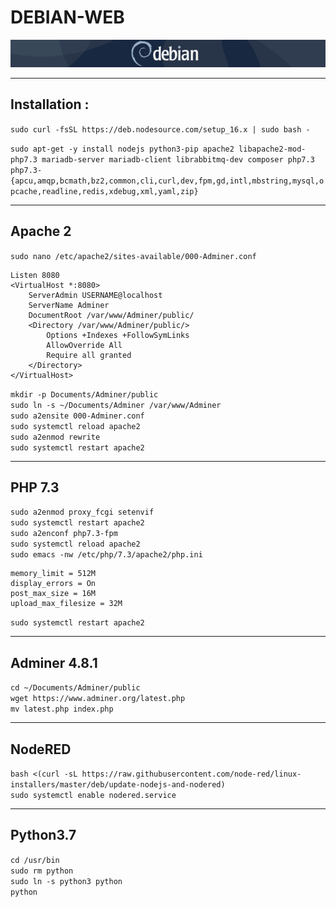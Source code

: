 #   DEBIAN-WEB
![screenshot0](IMG/debian-logo.png)  
___

##  Installation :
`sudo curl -fsSL https://deb.nodesource.com/setup_16.x | sudo bash - `  

`sudo apt-get -y install nodejs python3-pip apache2 libapache2-mod-php7.3 mariadb-server mariadb-client librabbitmq-dev composer php7.3 php7.3-{apcu,amqp,bcmath,bz2,common,cli,curl,dev,fpm,gd,intl,mbstring,mysql,opcache,readline,redis,xdebug,xml,yaml,zip}`  
___

##  Apache 2
`sudo nano /etc/apache2/sites-available/000-Adminer.conf`

    Listen 8080
    <VirtualHost *:8080>
        ServerAdmin USERNAME@localhost
        ServerName Adminer
        DocumentRoot /var/www/Adminer/public/
        <Directory /var/www/Adminer/public/>
            Options +Indexes +FollowSymLinks
            AllowOverride All
            Require all granted
        </Directory>
    </VirtualHost> 

`mkdir -p Documents/Adminer/public`  
`sudo ln -s ~/Documents/Adminer /var/www/Adminer`  
`sudo a2ensite 000-Adminer.conf`  
`sudo systemctl reload apache2`  
`sudo a2enmod rewrite`  
`sudo systemctl restart apache2`  
___

##  PHP 7.3
`sudo a2enmod proxy_fcgi setenvif`  
`sudo systemctl restart apache2`  
`sudo a2enconf php7.3-fpm`  
`sudo systemctl reload apache2`  
`sudo emacs -nw /etc/php/7.3/apache2/php.ini`

    memory_limit = 512M
    display_errors = On
    post_max_size = 16M
    upload_max_filesize = 32M
`sudo systemctl restart apache2`  
___

##  Adminer 4.8.1
`cd ~/Documents/Adminer/public`  
`wget https://www.adminer.org/latest.php`  
`mv latest.php index.php`
___

##  NodeRED
`bash <(curl -sL https://raw.githubusercontent.com/node-red/linux-installers/master/deb/update-nodejs-and-nodered)`  
`sudo systemctl enable nodered.service`
___

##  Python3.7
`cd /usr/bin`  
`sudo rm python`  
`sudo ln -s python3 python`  
`python`  